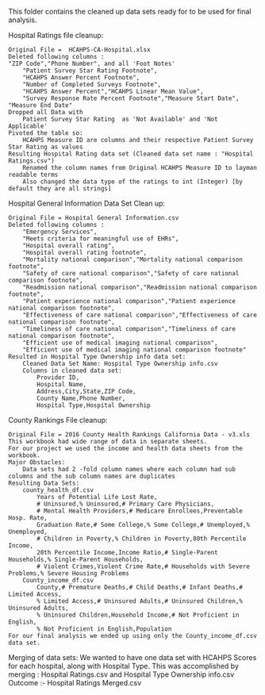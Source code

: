 This folder contains the cleaned up data sets ready for to be used for final analysis.

Hospital Ratings file cleanup:

    Original File =  HCAHPS-CA-Hospital.xlsx
    Deleted following columns :
    "ZIP Code","Phone Number", and all 'Foot Notes'
        "Patient Survey Star Rating Footnote",
        "HCAHPS Answer Percent Footnote",
        "Number of Completed Surveys Footnote",
        "HCAHPS Answer Percent","HCAHPS Linear Mean Value",
        "Survey Response Rate Percent Footnote","Measure Start Date", "Measure End Date"
    Dropped all Data with 
        Patient Survey Star Rating  as 'Not Available' and 'Not Applicable'
    Pivoted the table so:
        HCAHPS Measure ID are columns and their respective Patient Survey Star Rating as values
    Resulting Hospital Rating data set (Cleaned data set name : "Hospital Ratings.csv")
        Renamed the column names from Original HCAHPS Measure ID to layman readable terms
        Also changed the data type of the ratings to int (Integer) [by default they are all strings]

Hospital General Information Data Set Clean up:

    Original File = Hospital General Information.csv
    Deleted following columns :
        "Emergency Services",
        "Meets criteria for meaningful use of EHRs",
        "Hospital overall rating",
        "Hospital overall rating footnote",
        "Mortality national comparison","Mortality national comparison footnote",
        "Safety of care national comparison","Safety of care national comparison footnote",
        "Readmission national comparison","Readmission national comparison footnote",
        "Patient experience national comparison","Patient experience national comparison footnote",
        "Effectiveness of care national comparison","Effectiveness of care national comparison footnote",
        "Timeliness of care national comparison","Timeliness of care national comparison footnote",
        "Efficient use of medical imaging national comparison",
        "Efficient use of medical imaging national comparison footnote"
    Resulted in Hospital Type Ownership info data set:
        Cleaned Data Set Name: Hospital Type Ownership info.csv
        Columns in cleaned data set:
            Provider ID,
            Hospital Name,
            Address,City,State,ZIP Code,
            County Name,Phone Number,
            Hospital Type,Hospital Ownership

County Rankings File cleanup:

    Original File = 2016 County Health Rankings California Data - v3.xls
    This workbook had wide range of data in separate sheets.
    For our project we used the income and health data sheets from the workbook.
    Major Obstacles:
        Data sets had 2 -fold column names where each column had sub columns and the sub column names are duplicates
    Resulting Data Sets:
        county_health_df.csv
            Years of Potential Life Lost Rate,
            # Uninsured,% Uninsured,# Primary Care Physicians,
            # Mental Health Providers,# Medicare Enrollees,Preventable Hosp. Rate,
            Graduation Rate,# Some College,% Some College,# Unemployed,% Unemployed,
            # Children in Poverty,% Children in Poverty,80th Percentile Income,
            20th Percentile Income,Income Ratio,# Single-Parent Households,% Single-Parent Households,
            # Violent Crimes,Violent Crime Rate,# Households with Severe Problems,% Severe Housing Problems
        County_income_df.csv
            County,# Premature Deaths,# Child Deaths,# Infant Deaths,# Limited Access,
            % Limited Access,# Uninsured Adults,# Uninsured Children,% Uninsured Adults,
            % Uninsured Children,Household Income,# Not Proficient in English,
            % Not Proficient in English,Population
    For our final analysis we ended up using only the County_income_df.csv data set.

Merging of data sets:
    We wanted to have one data set with HCAHPS Scores for each hospital, along with Hospital Type.
        This was accomplished by merging :
            Hospital Ratings.csv and  Hospital Type Ownership info.csv
    Outcome :- Hospital Ratings Merged.csv 
